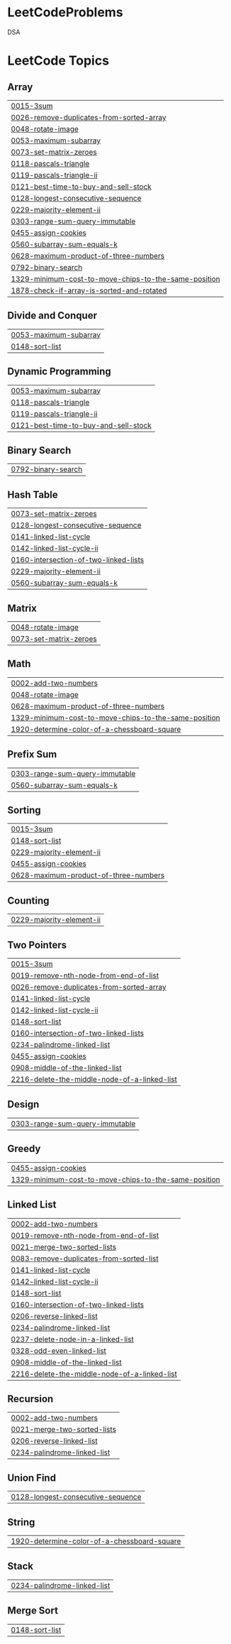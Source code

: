 # LeetCodeProblems
DSA 

<!---LeetCode Topics Start-->
# LeetCode Topics
## Array
|  |
| ------- |
| [0015-3sum](https://github.com/sumit-kakde/LeetCodeProblems/tree/master/0015-3sum) |
| [0026-remove-duplicates-from-sorted-array](https://github.com/sumit-kakde/LeetCodeProblems/tree/master/0026-remove-duplicates-from-sorted-array) |
| [0048-rotate-image](https://github.com/sumit-kakde/LeetCodeProblems/tree/master/0048-rotate-image) |
| [0053-maximum-subarray](https://github.com/sumit-kakde/LeetCodeProblems/tree/master/0053-maximum-subarray) |
| [0073-set-matrix-zeroes](https://github.com/sumit-kakde/LeetCodeProblems/tree/master/0073-set-matrix-zeroes) |
| [0118-pascals-triangle](https://github.com/sumit-kakde/LeetCodeProblems/tree/master/0118-pascals-triangle) |
| [0119-pascals-triangle-ii](https://github.com/sumit-kakde/LeetCodeProblems/tree/master/0119-pascals-triangle-ii) |
| [0121-best-time-to-buy-and-sell-stock](https://github.com/sumit-kakde/LeetCodeProblems/tree/master/0121-best-time-to-buy-and-sell-stock) |
| [0128-longest-consecutive-sequence](https://github.com/sumit-kakde/LeetCodeProblems/tree/master/0128-longest-consecutive-sequence) |
| [0229-majority-element-ii](https://github.com/sumit-kakde/LeetCodeProblems/tree/master/0229-majority-element-ii) |
| [0303-range-sum-query-immutable](https://github.com/sumit-kakde/LeetCodeProblems/tree/master/0303-range-sum-query-immutable) |
| [0455-assign-cookies](https://github.com/sumit-kakde/LeetCodeProblems/tree/master/0455-assign-cookies) |
| [0560-subarray-sum-equals-k](https://github.com/sumit-kakde/LeetCodeProblems/tree/master/0560-subarray-sum-equals-k) |
| [0628-maximum-product-of-three-numbers](https://github.com/sumit-kakde/LeetCodeProblems/tree/master/0628-maximum-product-of-three-numbers) |
| [0792-binary-search](https://github.com/sumit-kakde/LeetCodeProblems/tree/master/0792-binary-search) |
| [1329-minimum-cost-to-move-chips-to-the-same-position](https://github.com/sumit-kakde/LeetCodeProblems/tree/master/1329-minimum-cost-to-move-chips-to-the-same-position) |
| [1878-check-if-array-is-sorted-and-rotated](https://github.com/sumit-kakde/LeetCodeProblems/tree/master/1878-check-if-array-is-sorted-and-rotated) |
## Divide and Conquer
|  |
| ------- |
| [0053-maximum-subarray](https://github.com/sumit-kakde/LeetCodeProblems/tree/master/0053-maximum-subarray) |
| [0148-sort-list](https://github.com/sumit-kakde/LeetCodeProblems/tree/master/0148-sort-list) |
## Dynamic Programming
|  |
| ------- |
| [0053-maximum-subarray](https://github.com/sumit-kakde/LeetCodeProblems/tree/master/0053-maximum-subarray) |
| [0118-pascals-triangle](https://github.com/sumit-kakde/LeetCodeProblems/tree/master/0118-pascals-triangle) |
| [0119-pascals-triangle-ii](https://github.com/sumit-kakde/LeetCodeProblems/tree/master/0119-pascals-triangle-ii) |
| [0121-best-time-to-buy-and-sell-stock](https://github.com/sumit-kakde/LeetCodeProblems/tree/master/0121-best-time-to-buy-and-sell-stock) |
## Binary Search
|  |
| ------- |
| [0792-binary-search](https://github.com/sumit-kakde/LeetCodeProblems/tree/master/0792-binary-search) |
## Hash Table
|  |
| ------- |
| [0073-set-matrix-zeroes](https://github.com/sumit-kakde/LeetCodeProblems/tree/master/0073-set-matrix-zeroes) |
| [0128-longest-consecutive-sequence](https://github.com/sumit-kakde/LeetCodeProblems/tree/master/0128-longest-consecutive-sequence) |
| [0141-linked-list-cycle](https://github.com/sumit-kakde/LeetCodeProblems/tree/master/0141-linked-list-cycle) |
| [0142-linked-list-cycle-ii](https://github.com/sumit-kakde/LeetCodeProblems/tree/master/0142-linked-list-cycle-ii) |
| [0160-intersection-of-two-linked-lists](https://github.com/sumit-kakde/LeetCodeProblems/tree/master/0160-intersection-of-two-linked-lists) |
| [0229-majority-element-ii](https://github.com/sumit-kakde/LeetCodeProblems/tree/master/0229-majority-element-ii) |
| [0560-subarray-sum-equals-k](https://github.com/sumit-kakde/LeetCodeProblems/tree/master/0560-subarray-sum-equals-k) |
## Matrix
|  |
| ------- |
| [0048-rotate-image](https://github.com/sumit-kakde/LeetCodeProblems/tree/master/0048-rotate-image) |
| [0073-set-matrix-zeroes](https://github.com/sumit-kakde/LeetCodeProblems/tree/master/0073-set-matrix-zeroes) |
## Math
|  |
| ------- |
| [0002-add-two-numbers](https://github.com/sumit-kakde/LeetCodeProblems/tree/master/0002-add-two-numbers) |
| [0048-rotate-image](https://github.com/sumit-kakde/LeetCodeProblems/tree/master/0048-rotate-image) |
| [0628-maximum-product-of-three-numbers](https://github.com/sumit-kakde/LeetCodeProblems/tree/master/0628-maximum-product-of-three-numbers) |
| [1329-minimum-cost-to-move-chips-to-the-same-position](https://github.com/sumit-kakde/LeetCodeProblems/tree/master/1329-minimum-cost-to-move-chips-to-the-same-position) |
| [1920-determine-color-of-a-chessboard-square](https://github.com/sumit-kakde/LeetCodeProblems/tree/master/1920-determine-color-of-a-chessboard-square) |
## Prefix Sum
|  |
| ------- |
| [0303-range-sum-query-immutable](https://github.com/sumit-kakde/LeetCodeProblems/tree/master/0303-range-sum-query-immutable) |
| [0560-subarray-sum-equals-k](https://github.com/sumit-kakde/LeetCodeProblems/tree/master/0560-subarray-sum-equals-k) |
## Sorting
|  |
| ------- |
| [0015-3sum](https://github.com/sumit-kakde/LeetCodeProblems/tree/master/0015-3sum) |
| [0148-sort-list](https://github.com/sumit-kakde/LeetCodeProblems/tree/master/0148-sort-list) |
| [0229-majority-element-ii](https://github.com/sumit-kakde/LeetCodeProblems/tree/master/0229-majority-element-ii) |
| [0455-assign-cookies](https://github.com/sumit-kakde/LeetCodeProblems/tree/master/0455-assign-cookies) |
| [0628-maximum-product-of-three-numbers](https://github.com/sumit-kakde/LeetCodeProblems/tree/master/0628-maximum-product-of-three-numbers) |
## Counting
|  |
| ------- |
| [0229-majority-element-ii](https://github.com/sumit-kakde/LeetCodeProblems/tree/master/0229-majority-element-ii) |
## Two Pointers
|  |
| ------- |
| [0015-3sum](https://github.com/sumit-kakde/LeetCodeProblems/tree/master/0015-3sum) |
| [0019-remove-nth-node-from-end-of-list](https://github.com/sumit-kakde/LeetCodeProblems/tree/master/0019-remove-nth-node-from-end-of-list) |
| [0026-remove-duplicates-from-sorted-array](https://github.com/sumit-kakde/LeetCodeProblems/tree/master/0026-remove-duplicates-from-sorted-array) |
| [0141-linked-list-cycle](https://github.com/sumit-kakde/LeetCodeProblems/tree/master/0141-linked-list-cycle) |
| [0142-linked-list-cycle-ii](https://github.com/sumit-kakde/LeetCodeProblems/tree/master/0142-linked-list-cycle-ii) |
| [0148-sort-list](https://github.com/sumit-kakde/LeetCodeProblems/tree/master/0148-sort-list) |
| [0160-intersection-of-two-linked-lists](https://github.com/sumit-kakde/LeetCodeProblems/tree/master/0160-intersection-of-two-linked-lists) |
| [0234-palindrome-linked-list](https://github.com/sumit-kakde/LeetCodeProblems/tree/master/0234-palindrome-linked-list) |
| [0455-assign-cookies](https://github.com/sumit-kakde/LeetCodeProblems/tree/master/0455-assign-cookies) |
| [0908-middle-of-the-linked-list](https://github.com/sumit-kakde/LeetCodeProblems/tree/master/0908-middle-of-the-linked-list) |
| [2216-delete-the-middle-node-of-a-linked-list](https://github.com/sumit-kakde/LeetCodeProblems/tree/master/2216-delete-the-middle-node-of-a-linked-list) |
## Design
|  |
| ------- |
| [0303-range-sum-query-immutable](https://github.com/sumit-kakde/LeetCodeProblems/tree/master/0303-range-sum-query-immutable) |
## Greedy
|  |
| ------- |
| [0455-assign-cookies](https://github.com/sumit-kakde/LeetCodeProblems/tree/master/0455-assign-cookies) |
| [1329-minimum-cost-to-move-chips-to-the-same-position](https://github.com/sumit-kakde/LeetCodeProblems/tree/master/1329-minimum-cost-to-move-chips-to-the-same-position) |
## Linked List
|  |
| ------- |
| [0002-add-two-numbers](https://github.com/sumit-kakde/LeetCodeProblems/tree/master/0002-add-two-numbers) |
| [0019-remove-nth-node-from-end-of-list](https://github.com/sumit-kakde/LeetCodeProblems/tree/master/0019-remove-nth-node-from-end-of-list) |
| [0021-merge-two-sorted-lists](https://github.com/sumit-kakde/LeetCodeProblems/tree/master/0021-merge-two-sorted-lists) |
| [0083-remove-duplicates-from-sorted-list](https://github.com/sumit-kakde/LeetCodeProblems/tree/master/0083-remove-duplicates-from-sorted-list) |
| [0141-linked-list-cycle](https://github.com/sumit-kakde/LeetCodeProblems/tree/master/0141-linked-list-cycle) |
| [0142-linked-list-cycle-ii](https://github.com/sumit-kakde/LeetCodeProblems/tree/master/0142-linked-list-cycle-ii) |
| [0148-sort-list](https://github.com/sumit-kakde/LeetCodeProblems/tree/master/0148-sort-list) |
| [0160-intersection-of-two-linked-lists](https://github.com/sumit-kakde/LeetCodeProblems/tree/master/0160-intersection-of-two-linked-lists) |
| [0206-reverse-linked-list](https://github.com/sumit-kakde/LeetCodeProblems/tree/master/0206-reverse-linked-list) |
| [0234-palindrome-linked-list](https://github.com/sumit-kakde/LeetCodeProblems/tree/master/0234-palindrome-linked-list) |
| [0237-delete-node-in-a-linked-list](https://github.com/sumit-kakde/LeetCodeProblems/tree/master/0237-delete-node-in-a-linked-list) |
| [0328-odd-even-linked-list](https://github.com/sumit-kakde/LeetCodeProblems/tree/master/0328-odd-even-linked-list) |
| [0908-middle-of-the-linked-list](https://github.com/sumit-kakde/LeetCodeProblems/tree/master/0908-middle-of-the-linked-list) |
| [2216-delete-the-middle-node-of-a-linked-list](https://github.com/sumit-kakde/LeetCodeProblems/tree/master/2216-delete-the-middle-node-of-a-linked-list) |
## Recursion
|  |
| ------- |
| [0002-add-two-numbers](https://github.com/sumit-kakde/LeetCodeProblems/tree/master/0002-add-two-numbers) |
| [0021-merge-two-sorted-lists](https://github.com/sumit-kakde/LeetCodeProblems/tree/master/0021-merge-two-sorted-lists) |
| [0206-reverse-linked-list](https://github.com/sumit-kakde/LeetCodeProblems/tree/master/0206-reverse-linked-list) |
| [0234-palindrome-linked-list](https://github.com/sumit-kakde/LeetCodeProblems/tree/master/0234-palindrome-linked-list) |
## Union Find
|  |
| ------- |
| [0128-longest-consecutive-sequence](https://github.com/sumit-kakde/LeetCodeProblems/tree/master/0128-longest-consecutive-sequence) |
## String
|  |
| ------- |
| [1920-determine-color-of-a-chessboard-square](https://github.com/sumit-kakde/LeetCodeProblems/tree/master/1920-determine-color-of-a-chessboard-square) |
## Stack
|  |
| ------- |
| [0234-palindrome-linked-list](https://github.com/sumit-kakde/LeetCodeProblems/tree/master/0234-palindrome-linked-list) |
## Merge Sort
|  |
| ------- |
| [0148-sort-list](https://github.com/sumit-kakde/LeetCodeProblems/tree/master/0148-sort-list) |
<!---LeetCode Topics End-->